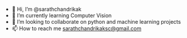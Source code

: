 - 👋 Hi, I’m @sarathchandrikak
- 🌱 I’m currently learning Computer Vision
- 💞️ I’m looking to collaborate on python and machine learning projects
- 📫 How to reach me sarathchandrikaksc@gmail.com

<!---
sarathchandrikak/sarathchandrikak is a ✨ special ✨ repository because its `README.md` (this file) appears on your GitHub profile.
You can click the Preview link to take a look at your changes.
--->
